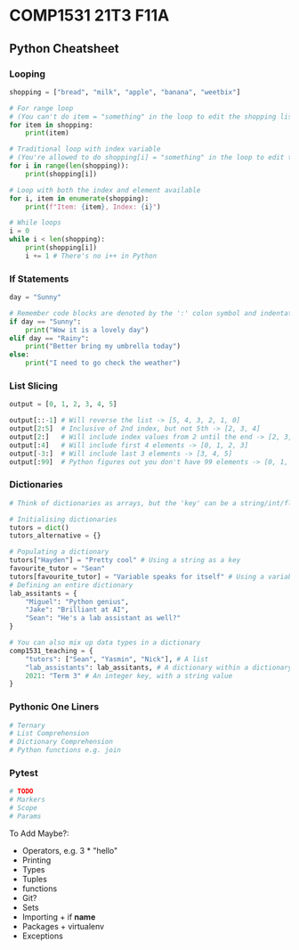 # COMP1531 21T3 F11A

## Python Cheatsheet

### Looping
```python
shopping = ["bread", "milk", "apple", "banana", "weetbix"]

# For range loop 
# (You can't do item = "something" in the loop to edit the shopping list)
for item in shopping:
    print(item)

# Traditional loop with index variable 
# (You're allowed to do shopping[i] = "something" in the loop to edit the shopping list)
for i in range(len(shopping)):
    print(shopping[i])

# Loop with both the index and element available
for i, item in enumerate(shopping):
    print(f"Item: {item}, Index: {i}")

# While loops
i = 0
while i < len(shopping):
    print(shopping[i])
    i += 1 # There's no i++ in Python
```


### If Statements
```python
day = "Sunny"

# Remember code blocks are denoted by the ':' colon symbol and indentation
if day == "Sunny":
    print("Wow it is a lovely day")
elif day == "Rainy":
    print("Better bring my umbrella today")
else:
    print("I need to go check the weather")
```

### List Slicing
```python
output = [0, 1, 2, 3, 4, 5]

output[::-1] # Will reverse the list -> [5, 4, 3, 2, 1, 0]
output[2:5]  # Inclusive of 2nd index, but not 5th -> [2, 3, 4]
output[2:]   # Will include index values from 2 until the end -> [2, 3, 4, 5]
output[:4]   # Will include first 4 elements -> [0, 1, 2, 3]
output[-3:]  # Will include last 3 elements -> [3, 4, 5]
output[:99]  # Python figures out you don't have 99 elements -> [0, 1, 2, 3, 4, 5]
```

### Dictionaries
```python
# Think of dictionaries as arrays, but the 'key' can be a string/int/float

# Initialising dictionaries
tutors = dict()
tutors_alternative = {} 

# Populating a dictionary
tutors["Hayden"] = "Pretty cool" # Using a string as a key
favourite_tutor = "Sean"
tutors[favourite_tutor] = "Variable speaks for itself" # Using a variable of a string as a key
# Defining an entire dictionary
lab_assitants = {
    "Miguel": "Python genius",
    "Jake": "Brilliant at AI",
    "Sean": "He's a lab assistant as well?"
}

# You can also mix up data types in a dictionary
comp1531_teaching = {
    "tutors": ["Sean", "Yasmin", "Nick"], # A list
    "lab_assistants": lab_assitants, # A dictionary within a dictionary
    2021: "Term 3" # An integer key, with a string value
}
```

### Pythonic One Liners
```python
# Ternary
# List Comprehension
# Dictionary Comprehension
# Python functions e.g. join

```

### Pytest
```python
# TODO
# Markers
# Scope
# Params
```


To Add Maybe?:
* Operators, e.g. 3 * "hello"
* Printing
* Types
* Tuples
* functions
* Git? 
* Sets
* Importing + if __name__
* Packages + virtualenv
* Exceptions

